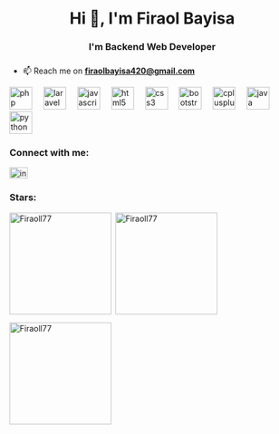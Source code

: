 <h1 align="center">Hi 👋, I'm Firaol Bayisa </h1>
<h3 align="center">I'm Backend Web Developer</h3>

###

- 📫 Reach me on **firaolbayisa420@gmail.com**



<div align="left">
  <img src="https://skillicons.dev/icons?i=php" height="40" alt="php logo"  />
  <img width="12" />
  <img src="https://skillicons.dev/icons?i=laravel" height="40" alt="laravel logo"  />
  <img width="12" />
  <img src="https://skillicons.dev/icons?i=js" height="40" alt="javascript logo"  />
  <img width="12" />
  <img src="https://skillicons.dev/icons?i=html" height="40" alt="html5 logo"  />
  <img width="12" />
  <img src="https://skillicons.dev/icons?i=css" height="40" alt="css3 logo"  />
  <img width="12" />
  <img src="https://skillicons.dev/icons?i=bootstrap" height="40" alt="bootstrap logo"  />
  <img width="12" />
  <img src="https://skillicons.dev/icons?i=cpp" height="40" alt="cplusplus logo"  />
  <img width="12" />
  <img src="https://skillicons.dev/icons?i=java" height="40" alt="java logo"  />
  <img width="12" />
  <img src="https://skillicons.dev/icons?i=py" height="40" alt="python logo"  />
</div>

###

</div><h3 align="left">Connect with me:</h3>
<div align="left">
  <a href="https://instagram.com/fir_ra0l" target="_blank">
    <img src="https://raw.githubusercontent.com/maurodesouza/profile-readme-generator/master/src/assets/icons/social/instagram/default.svg" width="32" height="20" alt="instagram logo"  />
  </a>
</div>

<h3 align="left">Stars:</h3>
<img align="left" height="180em" src="https://github-readme-stats.vercel.app/api/top-langs/?username=Firaoll77&layout=compact&theme=merko" alt=Firaoll77 />

<p>&nbsp;<img align="center" height="180em" src="https://github-readme-stats.vercel.app/api?username=Firaoll77&show_icons=true&locale=en&theme=codestackr" alt="Firaoll77" /></p>

<p><img align="center" height="180em" src="https://github-readme-streak-stats.herokuapp.com/?user=Firaoll77&theme=codestackr" alt="Firaoll77" /></p>

